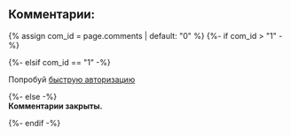 <div>
<h2>Комментарии:</h2>
{% assign com_id = page.comments | default: "0" %}
<!-- com_id: ({{ com_id }}) -->
{%- if com_id > "1" -%}
<script async src="https://telegram.org/js/telegram-widget.js?14" data-telegram-discussion="{{ site.chtg | default: "rf_art" }}/{{ com_id }}" data-comments-limit="5"></script>  

{%- elsif com_id == "1" -%}
<script async src="https://comments.app/js/widget.js?2" data-comments-app-website="zuRUPyyL" data-limit="5"></script>  
<div id="tgLoginBtn">Попробуй <a href="tg://resolve?domain=rf_art&post=806">быструю авторизацию</a></div>  

{%- else -%}  
<strong>Комментарии закрыты.</strong>

{%- endif -%}
</div>
